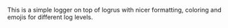 This is a simple logger on top of logrus with nicer formatting, coloring and emojis for different log levels.
